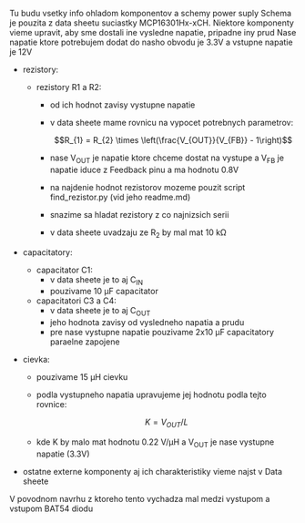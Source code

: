 Tu budu vsetky info ohladom komponentov a schemy power suply
Schema je pouzita z data sheetu suciastky MCP16301Hx-xCH. Niektore komponenty vieme upravit, aby sme dostali ine vysledne napatie, pripadne iny prud
Nase napatie ktore potrebujem dodat do nasho obvodu je 3.3V a vstupne napatie je 12V
- rezistory:
  - rezistory R1 a R2:
    - od ich hodnot zavisy vystupne napatie
    - v data sheete mame rovnicu na vypocet potrebnych parametrov:

      $$R_{1} = R_{2} \times \left(\frac{V_{OUT}}{V_{FB}} - 1\right)$$
    - nase V<sub>OUT</sub> je napatie ktore chceme dostat na vystupe a V<sub>FB</sub> je napatie iduce z Feedback pinu a ma hodnotu 0.8V
    - na najdenie hodnot rezistorov mozeme pouzit script find_rezistor.py (vid jeho readme.md)
    - snazime sa hladat rezistory z co najnizsich serii
    - v data sheete uvadzaju ze R<sub>2</sub> by mal mat 10 kΩ
  
- capacitatory:
  - capacitator C1:
    - v data sheete je to aj C<sub>IN</sub>
    - pouzivame 10 µF capacitator
  - capacitatori C3 a C4:
    - v data sheete je to aj C<sub>OUT</sub>
    - jeho hodnota zavisy od vysledneho napatia a prudu
    - pre nase vystupne napatie pouzivame 2x10 µF capacitatory paraelne zapojene

- cievka:
  - pouzivame 15 µH cievku
  - podla vystupneho napatia upravujeme jej hodnotu podla tejto rovnice:

    $$K = V_{OUT}/L$$
  - kde K by malo mat hodnotu 0.22 V/µH a V<sub>OUT</sub> je nase vystupne napatie (3.3V)
- ostatne externe komponenty aj ich charakteristiky vieme najst v Data sheete
    
V povodnom navrhu z ktoreho tento vychadza mal medzi vystupom a vstupom BAT54 diodu

